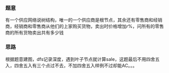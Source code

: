 ### 题意
有一个供应网络说树结构，唯一的一个供应商是根节点，其余还有零售商和经销商，经销商和零售商从他们的上家购买货物，卖出时价格增加$r\%$，问所有的零售商的所有货物卖出共有多少钱

### 思路
根据题意建图，dfs记录深度，遇到叶子节点就计算sale，这题最后不用四舍五入，四舍五入有三个点过不去，不加四舍五入样例不过却能AC。。。